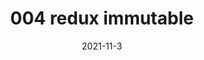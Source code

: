 ---
title: 004 redux immutable
date: 2021-11-3
categories: 
 - Redux
tags:
 - Redux
sidebar: 'auto'
---
